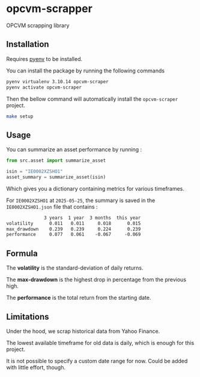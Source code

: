 # opcvm-scrapper

OPCVM scrapping library

## Installation

Requires [pyenv](https://github.com/pyenv/pyenv) to be installed.

You can install the package by running the following commands

```bash
pyenv virtualenv 3.10.14 opcvm-scraper
pyenv activate opcvm-scraper
```

Then the bellow command will automatically install the `opcvm-scraper` project.

```bash
make setup
```

## Usage

You can summarize an asset performance by running :

```python
from src.asset import summarize_asset

isin = "IE0002XZSHO1"
asset_summary = summarize_asset(isin)
```

Which gives you a dictionary containing metrics for various timeframes.

For `IE0002XZSHO1` at `2025-05-25`, the summary is saved in the `IE0002XZSHO1.json` file that contains :

```txt
              3 years  1 year  3 months  this year
volatility      0.011   0.011     0.018      0.015
max_drawdown    0.239   0.239     0.224      0.239
performance     0.077   0.061    -0.067     -0.069
```

## Formula

The **volatility** is the standard-deviation of daily returns.

The **max-drawdown** is the highest drop in percentage from the previous high.

The **performance** is the total return from the starting date.


## Limitations

Under the hood, we scrap historical data from Yahoo Finance.

The lowest available timeframe for old data is daily, which is enough for this project.

It is not possible to specify a custom date range for now. Could be added with little effort, though.
